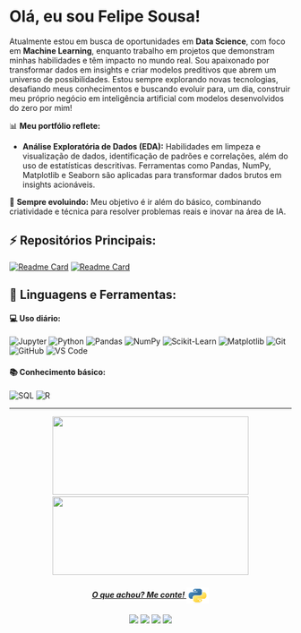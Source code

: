 # Olá, eu sou Felipe Sousa!  
Atualmente estou em busca de oportunidades em **Data Science**, com foco em **Machine Learning**, enquanto trabalho em projetos que demonstram minhas habilidades e têm impacto no mundo real. Sou apaixonado por transformar dados em insights e criar modelos preditivos que abrem um universo de possibilidades. Estou sempre explorando novas tecnologias, desafiando meus conhecimentos e buscando evoluir para, um dia, construir meu próprio negócio em inteligência artificial com modelos desenvolvidos do zero por mim!

📊 **Meu portfólio reflete:**  
- **Análise Exploratória de Dados (EDA):** Habilidades em limpeza e visualização de dados, identificação de padrões e correlações, além do uso de estatísticas descritivas. Ferramentas como Pandas, NumPy, Matplotlib e Seaborn são aplicadas para transformar dados brutos em insights acionáveis.  

🚀 **Sempre evoluindo:** Meu objetivo é ir além do básico, combinando criatividade e técnica para resolver problemas reais e inovar na área de IA.

## ⚡ **Repositórios Principais:**

[![Readme Card](https://github-readme-stats.vercel.app/api/pin/?username=benzerinsio&repo=DataScience&title_color=fff&icon_color=f9f9f9&text_color=9f9f9f&bg_color=151515)](https://github.com/benzerinsio/DataScience)
[![Readme Card](https://github-readme-stats.vercel.app/api/pin/?username=benzerinsio&repo=EDA&title_color=fff&icon_color=f9f9f9&text_color=9f9f9f&bg_color=151515)](https://github.com/benzerinsio/EDA)

## 🚀 **Linguagens e Ferramentas:**

 #### 💻 **Uso diário:**  
![Jupyter](https://img.shields.io/badge/-Jupyter-black?style=flat-square&logo=Jupyter)
![Python](https://img.shields.io/badge/-Python-black?style=flat-square&logo=Python)
![Pandas](https://img.shields.io/badge/-Pandas-black?style=flat-square&logo=Pandas)
![NumPy](https://img.shields.io/badge/-NumPy-black?style=flat-square&logo=NumPy)
![Scikit-Learn](https://img.shields.io/badge/-Scikit--Learn-black?style=flat-square&logo=scikit-learn)
![Matplotlib](https://img.shields.io/badge/-Matplotlib-black?style=flat-square&logo=Matplotlib)
![Git](https://img.shields.io/badge/-Git-black?style=flat-square&logo=Git)
![GitHub](https://img.shields.io/badge/-GitHub-black?style=flat-square&logo=GitHub)
![VS Code](https://img.shields.io/badge/-VS%20Code-black?style=flat-square&logo=visual-studio-code)  

#### 📚 **Conhecimento básico:**
![SQL](https://img.shields.io/badge/-SQL-black?style=flat-square&logo=MySQL)
![R](https://img.shields.io/badge/-R-black?style=flat-square&logo=R)

---

<div id="header" align="center">
  <img width="350" height="140" src="https://github-readme-stats.vercel.app/api/top-langs/?username=benzerinsio&hide=html&layout=compact&theme=dark" />  <a href="https://github.com/benzerinsio/"> <img width="350px" height="140em" src="https://github-readme-stats.vercel.app/api?username=benzerinsio&show_icons=true&theme=dark&include_commits=true"/>
</div>  
<div align="center">

 #### *O que achou? Me conte!* <img align="center" alt="Python" height="30" width="40" src="https://raw.githubusercontent.com/devicons/devicon/master/icons/python/python-original.svg">
 <a href="https://www.linkedin.com/in/felipe-sousa-20968017a/" target="_blank"><img src="https://img.shields.io/badge/-LinkedIn-%230077B5?style=for-the-badge&logo=linkedin&logoColor=white" target="_blank"></a>
 <a href="mailto:felipevsousa7@gmail.com"><img src="https://img.shields.io/badge/-Gmail-%23E4405F?style=for-the-badge&logo=gmail&logoColor=white" target="_blank"></a>
 <a href="https://www.kaggle.com/benzerinsio" target="_blank"><img src="https://img.shields.io/badge/Kaggle-20BEFF?style=for-the-badge&logo=Kaggle&logoColor=white" target="_blank"></a>
 <a href="https://felipevsousa.my.canva.site/portfolio" target="_blank"><img src="https://img.shields.io/badge/Portfolio-00C4B4?style=for-the-badge&logo=Canva&logoColor=white" target="_blank"></a>  
</div>